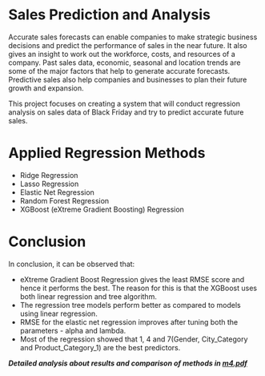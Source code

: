 # Sales Prediction and Analysis
Accurate sales forecasts can enable companies to make strategic business decisions and predict the performance of sales in the near future. It also gives
an insight to work out the workforce, costs, and resources of a company. Past sales data, economic, seasonal
and location trends are some of the major factors that help to generate accurate forecasts. Predictive sales
also help companies and businesses to plan their future growth and expansion.

This project focuses on creating a system that will conduct regression analysis on sales data of
Black Friday and try to predict accurate future sales.

# Applied Regression Methods
- Ridge Regression
- Lasso Regression 
- Elastic Net Regression
- Random Forest Regression
- XGBoost (eXtreme Gradient Boosting) Regression

# Conclusion
In conclusion, it can be observed that:
- eXtreme Gradient Boost Regression gives the least RMSE score and hence it performs the best. The reason for this is that the XGBoost uses both linear regression and tree algorithm. 
- The regression tree models perform better as compared to models using linear regression. 
- RMSE for the elastic net regression improves after tuning both the parameters - alpha and lambda. 
- Most of the regression showed that 1, 4 and 7(Gender, City_Category and Product_Category_1) are the best predictors.

***Detailed analysis about results and comparison of methods in [m4.pdf](https://github.com/abhinandandesai/Sales-Prediction-and-Analysis/blob/master/m4.pdf)***
